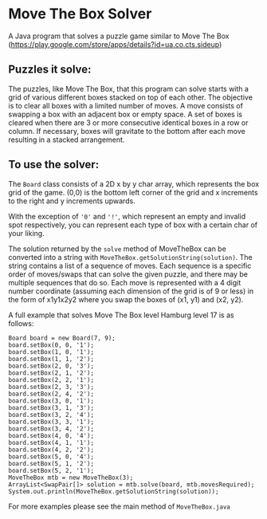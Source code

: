 # Move The Box Solver

A Java program that solves a puzzle game similar to Move The Box (https://play.google.com/store/apps/details?id=ua.co.cts.sideup)

## Puzzles it solve:
The puzzles, like Move The Box, that this program can solve starts with a grid of various different boxes stacked on top of each other. The objective is to clear all boxes with a limited number of moves. A move consists of swapping a box with an adjacent box or empty space. A set of boxes is cleared when there are 3 or more consecutive identical boxes in a row or column. If necessary, boxes will gravitate to the bottom after each move resulting in a stacked arrangement.

## To use the solver:
The `Board` class consists of a 2D x by y char array, which represents the box grid of the game. (0,0) is the bottom left corner of the grid and x increments to the right and y increments upwards. 

With the exception of `'0'` and `'!'`, which represent an empty and invalid spot respectively, you can represent each type of box with a certain char of your liking.

The solution returned by the `solve` method of MoveTheBox can be converted into a string with `MoveTheBox.getSolutionString(solution)`. The string contains a list of a sequence of moves. Each sequence is a specific order of moves/swaps that can solve the given puzzle, and there may be multiple sequences that do so. Each move is represented with a 4 digit number coordinate (assuming each dimension of the grid is of 9 or less) in the form of x1y1x2y2 where you swap the boxes of (x1, y1) and (x2, y2).

A full example that solves Move The Box level Hamburg level 17 is as follows:
```
Board board = new Board(7, 9);
board.setBox(0, 0, '1');
board.setBox(1, 0, '1');
board.setBox(1, 1, '2');
board.setBox(2, 0, '3');
board.setBox(2, 1, '2');
board.setBox(2, 2, '1');
board.setBox(2, 3, '3');
board.setBox(2, 4, '2');
board.setBox(3, 0, '1');
board.setBox(3, 1, '3');
board.setBox(3, 2, '4');
board.setBox(3, 3, '1');
board.setBox(3, 4, '2');
board.setBox(4, 0, '4');
board.setBox(4, 1, '1');
board.setBox(4, 2, '2');
board.setBox(5, 0, '4');
board.setBox(5, 1, '2');
board.setBox(5, 2, '1');
MoveTheBox mtb = new MoveTheBox(3);
ArrayList<SwapPair[]> solution = mtb.solve(board, mtb.movesRequired);
System.out.println(MoveTheBox.getSolutionString(solution));
```

For more examples please see the main method of `MoveTheBox.java`